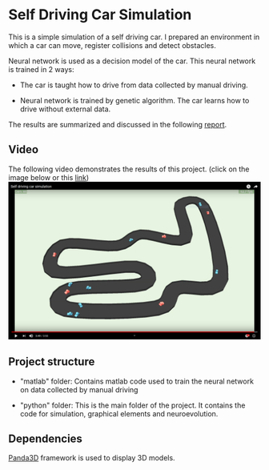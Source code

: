 # Self Driving Car Simulation

This is a simple simulation of a self driving car. I prepared an environment in
which a car can move, register collisions and detect obstacles.

Neural network is used as a decision model of the car. This neural network is trained in 2 ways: 

- The car is taught how to drive from data collected by manual driving. 

- Neural network is trained by genetic algorithm. The car learns how to drive without external data.

The results are summarized and discussed in the following [report](https://github.com/KristianZarn/Smar-Car/blob/master/report.pdf).

## Video

The following video demonstrates the results of this project. (click on the image below or this [link](https://youtu.be/rPN3jQKQbQA))
[![video](https://github.com/KristianZarn/Smar-Car/blob/master/screenshot.PNG)](https://youtu.be/rPN3jQKQbQA)

## Project structure

- "matlab" folder: Contains matlab code used to train the neural network on data collected by manual driving

- "python" folder: This is the main folder of the project. It contains the code for simulation, graphical elements and neuroevolution.

## Dependencies

[Panda3D](https://www.panda3d.org/) framework is used to display 3D models.
